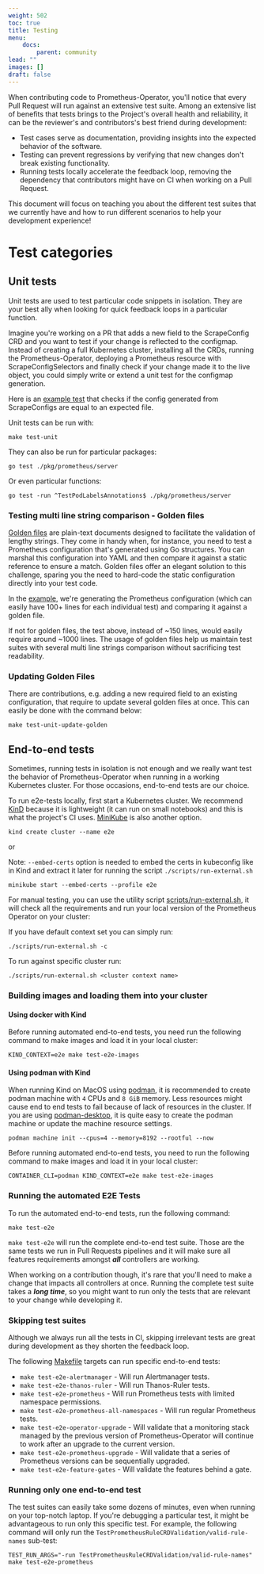 ```yaml
---
weight: 502
toc: true
title: Testing
menu:
    docs:
        parent: community
lead: ""
images: []
draft: false
---
```


When contributing code to Prometheus-Operator, you'll notice that every Pull Request will run against an extensive test suite. Among an extensive list of benefits that tests brings to the Project's overall health and reliability, it can be the reviewer's and contributors's best friend during development:

* Test cases serve as documentation, providing insights into the expected behavior of the software.
* Testing can prevent regressions by verifying that new changes don't break existing functionality.
* Running tests locally accelerate the feedback loop, removing the dependency that contributors might have on CI when working on a Pull Request.

This document will focus on teaching you about the different test suites that we currently have and how to run different scenarios to help your development experience!

# Test categories

## Unit tests

Unit tests are used to test particular code snippets in isolation. They are your best ally when looking for quick feedback loops in a particular function.

Imagine you're working on a PR that adds a new field to the ScrapeConfig CRD and you want to test if your change is reflected to the configmap. Instead of creating a full Kubernetes cluster, installing all the CRDs, running the Prometheus-Operator, deploying a Prometheus resource with ScrapeConfigSelectors and finally check if your change made it to the live object, you could simply write or extend a unit test for the configmap generation.

Here is an [example test](https://github.com/prometheus-operator/prometheus-operator/blob/20cc1a012515ed5a23fb0cf566318a26f2fecc31/pkg/prometheus/promcfg_test.go#L5866-L5879) that checks if the config generated from ScrapeConfigs are equal to an expected file.

Unit tests can be run with:

```shell
make test-unit
```

They can also be run for particular packages:

```shell
go test ./pkg/prometheus/server
```

Or even particular functions:

```shell
go test -run ^TestPodLabelsAnnotations$ ./pkg/prometheus/server
```

### Testing multi line string comparison - Golden files

[Golden files](https://pkg.go.dev/gotest.tools/v3/golden) are plain-text documents designed to facilitate the validation of lengthy strings. They come in handy when, for instance, you need to test a Prometheus configuration that's generated using Go structures. You can marshal this configuration into YAML and then compare it against a static reference to ensure a match. Golden files offer an elegant solution to this challenge, sparing you the need to hard-code the static configuration directly into your test code.

In the [example](https://github.com/prometheus-operator/prometheus-operator/blob/aeceb0b4fadc8307a44dc55afdceca0bea50bbb0/pkg/prometheus/promcfg_test.go#L102-L277), we're generating the Prometheus configuration (which can easily have 100+ lines for each individual test) and comparing it against a golden file.

If not for golden files, the test above, instead of ~150 lines, would easily require around ~1000 lines. The usage of golden files help us maintain test suites with several multi line strings comparison without sacrificing test readability.

### Updating Golden Files

There are contributions, e.g. adding a new required field to an existing configuration, that require to update several golden files at once. This can easily be done with the command below:

```shell
make test-unit-update-golden
```

## End-to-end tests

Sometimes, running tests in isolation is not enough and we really want test the behavior of Prometheus-Operator when running in a working Kubernetes cluster. For those occasions, end-to-end tests are our choice.

To run e2e-tests locally, first start a Kubernetes cluster. We recommend [KinD](https://kind.sigs.k8s.io/) because it is lightweight (it can run on small notebooks) and this is what the project's CI uses. [MiniKube](https://minikube.sigs.k8s.io/docs/start/) is also another option.

```shell
kind create cluster --name e2e
```

or

Note: `--embed-certs` option is needed to embed the certs in kubeconfig like in Kind and extract it later for
running the script `./scripts/run-external.sh`

```shell
minikube start --embed-certs --profile e2e
```

For manual testing, you can use the utility script [scripts/run-external.sh](scripts/run-external.sh), it will check all the requirements and run your local version of the Prometheus Operator on your cluster:

If you have default context set you can simply run:

```shell
./scripts/run-external.sh -c
```

To run against specific cluster run:

```shell
./scripts/run-external.sh <cluster context name>
```

### Building images and loading them into your cluster

#### Using docker with Kind

Before running automated end-to-end tests, you need run the following command to make images and load it in your local cluster:

```shell
KIND_CONTEXT=e2e make test-e2e-images
```

#### Using podman with Kind

When running Kind on MacOS using [podman](https://podman.io), it is recommended to create podman machine with `4` CPUs and `8 GiB` memory. Less resources might cause end to end tests to fail because of lack of resources in the cluster. If you are using [podman-desktop](https://podman-desktop.io/docs/podman/creating-a-podman-machine), it is quite easy to create the podman machine or update the machine resource settings.

```shell
podman machine init --cpus=4 --memory=8192 --rootful --now
```

Before running automated end-to-end tests, you need to run the following command to make images and load it in your local cluster:

```shell
CONTAINER_CLI=podman KIND_CONTEXT=e2e make test-e2e-images
```

### Running the automated E2E Tests

To run the automated end-to-end tests, run the following command:

```shell
make test-e2e
```

`make test-e2e` will run the complete end-to-end test suite. Those are the same tests we run in Pull Requests pipelines and it will make sure all features requirements amongst ***all*** controllers are working.

When working on a contribution though, it's rare that you'll need to make a change that impacts all controllers at once. Running the complete test suite takes a ***long time***, so you might want to run only the tests that are relevant to your change while developing it.

### Skipping test suites

Although we always run all the tests in CI, skipping irrelevant tests are great during development as they shorten the feedback loop.

The following [Makefile](Makefile) targets can run specific end-to-end tests:

* `make test-e2e-alertmanager` - Will run Alertmanager tests.
* `make test-e2e-thanos-ruler` - Will run Thanos-Ruler tests.
* `make test-e2e-prometheus` - Will run Prometheus tests with limited namespace permissions.
* `make test-e2e-prometheus-all-namespaces` - Will run regular Prometheus tests.
* `make test-e2e-operator-upgrade` - Will validate that a monitoring stack managed by the previous version of Prometheus-Operator will continue to work after an upgrade to the current version.
* `make test-e2e-prometheus-upgrade` - Will validate that a series of Prometheus versions can be sequentially upgraded.
* `make test-e2e-feature-gates` - Will validate the features behind a gate.

### Running only one end-to-end test

The test suites can easily take some dozens of minutes, even when running on your top-notch laptop. If you're debugging a particular test, it might be advantageous to run only this specific test. For example, the following command will only run the `TestPrometheusRuleCRDValidation/valid-rule-names` sub-test:

```shell
TEST_RUN_ARGS="-run TestPrometheusRuleCRDValidation/valid-rule-names" make test-e2e-prometheus
```
